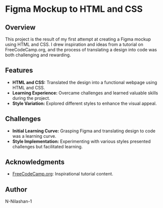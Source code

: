 # Figma Mockup to HTML and CSS

## Overview

This project is the result of my first attempt at creating a Figma mockup using HTML and CSS. I drew inspiration and ideas from a tutorial on FreeCodeCamp.org, and the process of translating a design into code was both challenging and rewarding.

## Features

- **HTML and CSS:** Translated the design into a functional webpage using HTML and CSS.
- **Learning Experience:** Overcame challenges and learned valuable skills during the project.
- **Style Variation:** Explored different styles to enhance the visual appeal.

## Challenges

- **Initial Learning Curve:** Grasping Figma and translating design to code was a learning curve.
- **Style Implementation:** Experimenting with various styles presented challenges but facilitated learning.


## Acknowledgments

- [FreeCodeCamp.org](https://www.freecodecamp.org/): Inspirational tutorial content.

## Author

N-Nilashan-1


